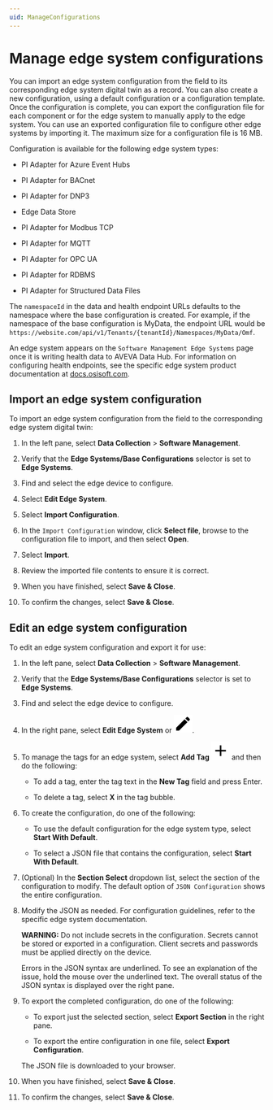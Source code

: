 ```yaml
---
uid: ManageConfigurations
---
```


# Manage edge system configurations

You can import an edge system configuration from the field to its corresponding edge system digital twin as a record. You can also create a new configuration, using a default configuration or a configuration template. Once the configuration is complete, you can export the configuration file for each component or for the edge system to manually apply to the edge system. You can use an exported configuration file to configure other edge systems by importing it. The maximum size for a configuration file is 16 MB.

Configuration is available for the following edge system types:

 - PI Adapter for Azure Event Hubs
 
 - PI Adapter for BACnet 

 - PI Adapter for DNP3

 - Edge Data Store

 - PI Adapter for Modbus TCP
 
 - PI Adapter for MQTT

 - PI Adapter for OPC UA

 - PI Adapter for RDBMS

 - PI Adapter for Structured Data Files

The `namespaceId` in the data and health endpoint URLs defaults to the namespace where the base configuration is created. For example, if the namespace of the base configuration is MyData, the endpoint URL would be `https://website.com/api/v1/Tenants/{tenantId}/Namespaces/MyData/Omf`.

An edge system appears on the `Software Management Edge Systems` page once it is writing health data to AVEVA Data Hub. For information on configuring health endpoints, see the specific edge system product documentation at [docs.osisoft.com](https://docs.osisoft.com/).

## Import an edge system configuration

To import an edge system configuration from the field to the corresponding edge system digital twin:

1. In the left pane, select **Data Collection** > **Software Management**.

1. Verify that the **Edge Systems/Base Configurations** selector is set to **Edge Systems**.

1. Find and select the edge device to configure.

1. Select **Edit Edge System**.

1. Select **Import Configuration**.

1. In the `Import Configuration` window, click **Select file**, browse to the configuration file to import, and then select **Open**.

1. Select **Import**.

1. Review the imported file contents to ensure it is correct.

1. When you have finished, select **Save & Close**.

1. To confirm the changes, select **Save & Close**. 

## Edit an edge system configuration

To edit an edge system configuration and export it for use:

1. In the left pane, select **Data Collection** > **Software Management**.

1. Verify that the **Edge Systems/Base Configurations** selector is set to **Edge Systems**.

1. Find and select the edge device to configure.

1. In the right pane, select **Edit Edge System** or ![Edit](../../../_icons/default/pencil.svg).

1. To manage the tags for an edge system, select **Add Tag** ![Add Tag](../../../_icons/default/plus.svg) and then do the following:

   - To add a tag, enter the tag text in the **New Tag** field and press Enter.

   - To delete a tag, select **X** in the tag bubble.

1. To create the configuration, do one of the following:

   - To use the default configuration for the edge system type, select **Start With Default**. 
 
   - To select a JSON file that contains the configuration, select **Start With Default**. 

1. (Optional) In the **Section Select** dropdown list, select the section of the configuration to modify. The default option of `JSON Configuration` shows the entire configuration.

1. Modify the JSON as needed. For configuration guidelines, refer to the specific edge system documentation. 

   **WARNING:** Do not include secrets in the configuration. Secrets cannot be stored or exported in a configuration. Client secrets and passwords must be applied directly on the device.

   Errors in the JSON syntax are underlined. To see an explanation of the issue, hold the mouse over the underlined text. The overall status of the JSON syntax is displayed over the right pane.  

1. To export the completed configuration, do one of the following:

   - To export just the selected section, select **Export Section** in the right pane.  

   - To export the entire configuration in one file, select **Export Configuration**.

   The JSON file is downloaded to your browser.

1. When you have finished, select **Save & Close**.

1. To confirm the changes, select **Save & Close**.  
